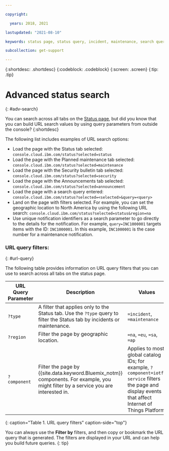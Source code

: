 ```yaml
---

copyright:

  years: 2018, 2021

lastupdated: "2021-08-10"

keywords: status page, status query, incident, maintenance, search query

subcollection: get-support

---
```


{:shortdesc: .shortdesc}
{:codeblock: .codeblock}
{:screen: .screen}
{:tip: .tip}

# Advanced status search
{: #adv-search}

You can search across all tabs on the [Status page](https://{DomainName}/status), but did you know that you can build URL search values by using query parameters from outside the console?
{:shortdesc}

The following list includes examples of URL search options:

   * Load the page with the Status tab selected: `console.cloud.ibm.com/status?selected=status`
   * Load the page with the Planned maintenance tab selected: `console.cloud.ibm.com/status?selected=maintenance`
   * Load the page with the Security bulletin tab selected: `console.cloud.ibm.com/status?selected=security`
   * Load the page with the Announcements tab selected: `console.cloud.ibm.com/status?selected=announcement`
   * Load the page with a search query entered: `console.cloud.ibm.com/status?selected=<selected>&query=<query>`
   * Land on the page with filters selected. For example, you can set the geographic location to North America by using the following URL search: `console.cloud.ibm.com/status?selected=status&region=na`
   * Use unique notification identifiers as a search parameter to go directly to the details for the notification. For example, `query=INC1000001` targets items with the ID: `INC1000001`. In this example, `INC1000001` is the case number for a maintenance notification.

### URL query filters:
{: #url-query}

The following table provides information on URL query filters that you can use to search across all tabs on the status page. 

| URL Query Parameter | Description | Values |
|---------------------|-------------|--------|
| `?type` | A filter that applies only to the Status tab. Use the `?type` query to filter the Status tab by incidents or maintenance. | `=incident`, `=maintenance` |
| `?region` | Filter the page by geographic location. | `=na`, `=eu`, `=sa`, `=ap`  |
| `?component` | Filter the page by {{site.data.keyword.Bluemix_notm}} components. For example, you might filter by a service you are interested in. | Applies to most global catalog IDs; for example, `?component=iotf-service` filters the page and display events that affect Internet of Things Platform |
{: caption="Table 1. URL query filters" caption-side="top"}

You can always use the **Filter by** filters, and then copy or bookmark the URL query that is generated. The filters are displayed in your URL and can help you build future queries.
{: tip}
